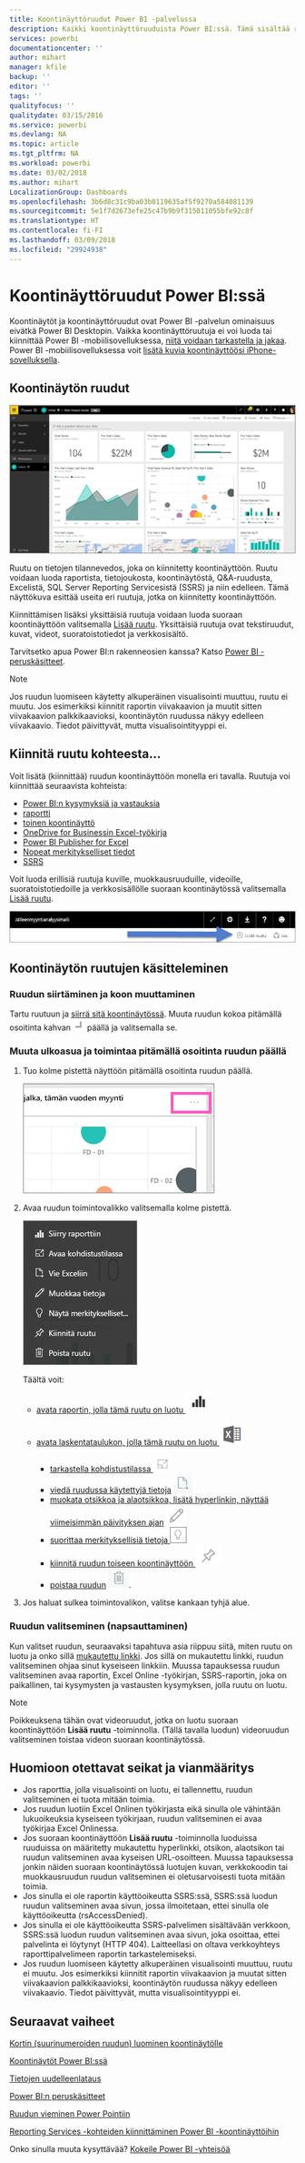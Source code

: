 ```yaml
---
title: Koontinäyttöruudut Power BI -palvelussa
description: Kaikki koontinäyttöruuduista Power BI:ssä. Tämä sisältää ruudut, jotka on luotu SQL Server Reporting Servicesistä (SSRS).
services: powerbi
documentationcenter: ''
author: mihart
manager: kfile
backup: ''
editor: ''
tags: ''
qualityfocus: ''
qualitydate: 03/15/2016
ms.service: powerbi
ms.devlang: NA
ms.topic: article
ms.tgt_pltfrm: NA
ms.workload: powerbi
ms.date: 03/02/2018
ms.author: mihart
LocalizationGroup: Dashboards
ms.openlocfilehash: 3b6d8c31c9ba03b0119635af5f9270a584081139
ms.sourcegitcommit: 5e1f7d2673efe25c47b9b9f315011055bfe92c8f
ms.translationtype: HT
ms.contentlocale: fi-FI
ms.lasthandoff: 03/09/2018
ms.locfileid: "29924938"
---
```

# <a name="dashboard-tiles-in-power-bi"></a>Koontinäyttöruudut Power BI:ssä
Koontinäytöt ja koontinäyttöruudut ovat Power BI -palvelun ominaisuus eivätkä Power BI Desktopin. Vaikka koontinäyttöruutuja ei voi luoda tai kiinnittää Power BI -mobiilisovelluksessa, [niitä voidaan tarkastella ja jakaa](mobile-tiles-in-the-mobile-apps.md). Power BI -mobiilisovelluksessa voit [lisätä kuvia koontinäyttöösi iPhone-sovelluksella](mobile-iphone-app-get-started.md).

## <a name="dashboard-tiles"></a>Koontinäytön ruudut
![Power BI -koontinäyttö](media/service-dashboard-tiles/power-bi-dashboard.png)

Ruutu on tietojen tilannevedos, joka on kiinnitetty koontinäyttöön. Ruutu voidaan luoda raportista, tietojoukosta, koontinäytöstä, Q&A-ruudusta, Excelistä, SQL Server Reporting Servicesistä (SSRS) ja niin edelleen.  Tämä näyttökuva esittää useita eri ruutuja, jotka on kiinnitetty koontinäyttöön.

Kiinnittämisen lisäksi yksittäisiä ruutuja voidaan luoda suoraan koontinäyttöön valitsemalla [Lisää ruutu](service-dashboard-add-widget.md). Yksittäisiä ruutuja ovat tekstiruudut, kuvat, videot, suoratoistotiedot ja verkkosisältö.

Tarvitsetko apua Power BI:n rakenneosien kanssa?  Katso [Power BI - peruskäsitteet](service-basic-concepts.md).

> [!NOTE]
> Jos ruudun luomiseen käytetty alkuperäinen visualisointi muuttuu, ruutu ei muutu.  Jos esimerkiksi kiinnitit raportin viivakaavion ja muutit sitten viivakaavion palkkikaavioksi, koontinäytön ruudussa näkyy edelleen viivakaavio. Tiedot päivittyvät, mutta visualisointityyppi ei.
> 
> 

## <a name="pin-a-tile-from"></a>Kiinnitä ruutu kohteesta...
Voit lisätä (kiinnittää) ruudun koontinäyttöön monella eri tavalla. Ruutuja voi kiinnittää seuraavista kohteista:

* [Power BI:n kysymyksiä ja vastauksia](service-dashboard-pin-tile-from-q-and-a.md)
* [raportti](service-dashboard-pin-tile-from-report.md)
* [toinen koontinäyttö](service-pin-tile-to-another-dashboard.md)
* [OneDrive for Businessin Excel-työkirja](service-dashboard-pin-tile-from-excel.md)
* [Power BI Publisher for Excel](publisher-for-excel.md)
* [Nopeat merkitykselliset tiedot](service-insights.md)
* [SSRS](https://msdn.microsoft.com/library/mt604784.aspx)

Voit luoda erillisiä ruutuja kuville, muokkausruuduille, videoille, suoratoistotiedoille ja verkkosisällölle suoraan koontinäytössä valitsemalla [Lisää ruutu](service-dashboard-add-widget.md).

  ![Lisää ruutu -kuvake](media/service-dashboard-tiles/add_widgetnew.png)

## <a name="interacting-with-tiles-on-a-dashboard"></a>Koontinäytön ruutujen käsitteleminen
### <a name="move-and-resize-a-tile"></a>Ruudun siirtäminen ja koon muuttaminen
Tartu ruutuun ja [siirrä sitä koontinäytössä](service-dashboard-edit-tile.md). Muuta ruudun kokoa pitämällä osoitinta kahvan ![kahva](media/service-dashboard-tiles/resize-handle.jpg) päällä ja valitsemalla se.

### <a name="hover-over-a-tile-to-change-the-appearance-and-behavior"></a>Muuta ulkoasua ja toimintaa pitämällä osoitinta ruudun päällä
1. Tuo kolme pistettä näyttöön pitämällä osoitinta ruudun päällä.
   
    ![ruudun kolme pistettä](media/service-dashboard-tiles/ellipses_new.png)
2. Avaa ruudun toimintovalikko valitsemalla kolme pistettä.
   
    ![kolme pistettä -kuvake](media/service-dashboard-tiles/power-bi-tile-menu.png)
   
    Täältä voit:
   
   * [avata raportin, jolla tämä ruutu on luotu ](service-reports.md) ![raporttikuvake](media/service-dashboard-tiles/chart-icon.jpg)  
   
   * [avata laskentataulukon, jolla tämä ruutu on luotu ](service-reports.md) ![laskentataulukkokuvake](media/service-dashboard-tiles/power-bi-open-worksheet.png)  
     
     * [tarkastella kohdistustilassa ](service-focus-mode.md) ![kohdistuskuvake](media/service-dashboard-tiles/fullscreen-icon.jpg)  
     * [viedä ruudussa käytettyjä tietoja](power-bi-visualization-export-data.md) ![vie tiedot -kuvake](media/service-dashboard-tiles/export-icon.png)
     * [muokata otsikkoa ja alaotsikkoa, lisätä hyperlinkin, näyttää viimeisimmän päivityksen ajan](service-dashboard-edit-tile.md) ![muokkauskuvake](media/service-dashboard-tiles/pencil-icon.jpg)
     * [suorittaa merkityksellisiä tietoja ](service-insights.md) ![merkityksellisiä tietoja -kuvake](media/service-dashboard-tiles/power-bi-insights.png)
     * [kiinnitä ruudun toiseen koontinäyttöön ](service-pin-tile-to-another-dashboard.md) 
        ![Kiinnitä-kuvake](media/service-dashboard-tiles/pin-icon.jpg)
     * [poistaa ruudun](service-dashboard-edit-tile.md)
     ![Poista-kuvake](media/service-dashboard-tiles/trash-icon.png).
3. Jos haluat sulkea toimintovalikon, valitse kankaan tyhjä alue.

### <a name="select-click-a-tile"></a>Ruudun valitseminen (napsauttaminen)
Kun valitset ruudun, seuraavaksi tapahtuva asia riippuu siitä, miten ruutu on luotu ja onko sillä [mukautettu linkki](service-dashboard-edit-tile.md). Jos sillä on mukautettu linkki, ruudun valitseminen ohjaa sinut kyseiseen linkkiin. Muussa tapauksessa ruudun valitseminen avaa raportin, Excel Online -työkirjan, SSRS-raportin, joka on paikallinen, tai kysymysten ja vastausten kysymyksen, jolla ruutu on luotu.

> [!NOTE]
> Poikkeuksena tähän ovat videoruudut, jotka on luotu suoraan koontinäyttöön **Lisää ruutu** -toiminnolla. (Tällä tavalla luodun) videoruudun valitseminen toistaa videon suoraan koontinäytössä.   
> 
> 

## <a name="considerations-and-troubleshooting"></a>Huomioon otettavat seikat ja vianmääritys
* Jos raporttia, jolla visualisointi on luotu, ei tallennettu, ruudun valitseminen ei tuota mitään toimia.
* Jos ruudun luotiin Excel Onlinen työkirjasta eikä sinulla ole vähintään lukuoikeuksia kyseiseen työkirjaan, ruudun valitseminen ei avaa työkirjaa Excel Onlinessa.
* Jos suoraan koontinäyttöön **Lisää ruutu** -toiminnolla luoduissa ruuduissa on määritetty mukautettu hyperlinkki, otsikon, alaotsikon tai ruudun valitseminen avaa kyseisen URL-osoitteen.  Muussa tapauksessa jonkin näiden suoraan koontinäytössä luotujen kuvan, verkkokoodin tai muokkausruudun ruudun valitseminen ei oletusarvoisesti tuota mitään toimia.
* Jos sinulla ei ole raportin käyttöoikeutta SSRS:ssä, SSRS:ssä luodun ruudun valitseminen avaa sivun, jossa ilmoitetaan, ettei sinulla ole käyttöoikeutta (rsAccessDenied).
* Jos sinulla ei ole käyttöoikeutta SSRS-palvelimen sisältävään verkkoon, SSRS:ssä luodun ruudun valitseminen avaa sivun, joka osoittaa, ettei palvelinta ei löytynyt (HTTP 404). Laitteellasi on oltava verkkoyhteys raporttipalvelimeen raportin tarkastelemiseksi.
* Jos ruudun luomiseen käytetty alkuperäinen visualisointi muuttuu, ruutu ei muutu.  Jos esimerkiksi kiinnitit raportin viivakaavion ja muutat sitten viivakaavion palkkikaavioksi, koontinäytön ruudussa näkyy edelleen viivakaavio. Tiedot päivittyvät, mutta visualisointityyppi ei.

## <a name="next-steps"></a>Seuraavat vaiheet
[Kortin (suurinumeroiden ruudun) luominen koontinäytölle](power-bi-visualization-card.md)

[Koontinäytöt Power BI:ssä](service-dashboards.md)  

[Tietojen uudelleenlataus](refresh-data.md)

[Power BI:n peruskäsitteet](service-basic-concepts.md)

[Ruudun vieminen Power Pointiin](http://blogs.msdn.com/b/powerbidev/archive/2015/09/28/integrating-power-bi-tiles-into-office-documents.aspx)

[Reporting Services -kohteiden kiinnittäminen Power BI -koontinäyttöihin](https://msdn.microsoft.com/library/mt604784.aspx)

Onko sinulla muuta kysyttävää? [Kokeile Power BI -yhteisöä](http://community.powerbi.com/)

